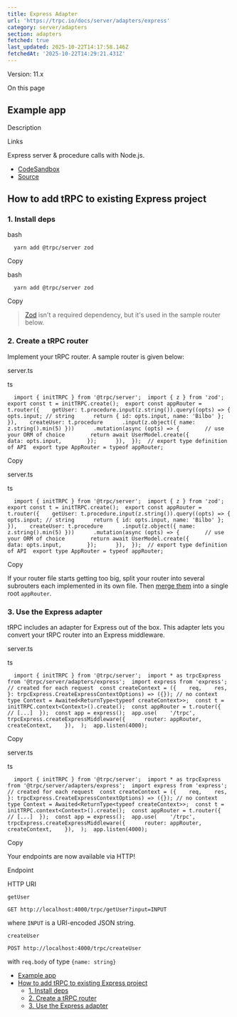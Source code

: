 ```yaml
---
title: Express Adapter
url: 'https://trpc.io/docs/server/adapters/express'
category: server/adapters
section: adapters
fetched: true
last_updated: 2025-10-22T14:17:58.146Z
fetchedAt: '2025-10-22T14:29:21.431Z'
---
```

Version: 11.x

On this page

## Example app[​](#example-app "Direct link to Example app")

Description

Links

Express server & procedure calls with Node.js.

*   [CodeSandbox](https://githubbox.com/trpc/trpc/tree/main/examples/express-server)
*   [Source](https://github.com/trpc/trpc/tree/main/examples/express-server)

## How to add tRPC to existing Express project[​](#how-to-add-trpc-to-existing-express-project "Direct link to How to add tRPC to existing Express project")

### 1\. Install deps[​](#1-install-deps "Direct link to 1. Install deps")

bash

`   yarn add @trpc/server zod   `

Copy

bash

`   yarn add @trpc/server zod   `

Copy

> [Zod](https://github.com/colinhacks/zod) isn't a required dependency, but it's used in the sample router below.

### 2\. Create a tRPC router[​](#2-create-a-trpc-router "Direct link to 2. Create a tRPC router")

Implement your tRPC router. A sample router is given below:

server.ts

ts

`   import { initTRPC } from '@trpc/server';  import { z } from 'zod';  export const t = initTRPC.create();  export const appRouter = t.router({    getUser: t.procedure.input(z.string()).query((opts) => {      opts.input; // string      return { id: opts.input, name: 'Bilbo' };    }),    createUser: t.procedure      .input(z.object({ name: z.string().min(5) }))      .mutation(async (opts) => {        // use your ORM of choice        return await UserModel.create({          data: opts.input,        });      }),  });  // export type definition of API  export type AppRouter = typeof appRouter;   `

Copy

server.ts

ts

`   import { initTRPC } from '@trpc/server';  import { z } from 'zod';  export const t = initTRPC.create();  export const appRouter = t.router({    getUser: t.procedure.input(z.string()).query((opts) => {      opts.input; // string      return { id: opts.input, name: 'Bilbo' };    }),    createUser: t.procedure      .input(z.object({ name: z.string().min(5) }))      .mutation(async (opts) => {        // use your ORM of choice        return await UserModel.create({          data: opts.input,        });      }),  });  // export type definition of API  export type AppRouter = typeof appRouter;   `

Copy

If your router file starts getting too big, split your router into several subrouters each implemented in its own file. Then [merge them](/docs/server/merging-routers) into a single root `appRouter`.

### 3\. Use the Express adapter[​](#3-use-the-express-adapter "Direct link to 3. Use the Express adapter")

tRPC includes an adapter for Express out of the box. This adapter lets you convert your tRPC router into an Express middleware.

server.ts

ts

`   import { initTRPC } from '@trpc/server';  import * as trpcExpress from '@trpc/server/adapters/express';  import express from 'express';  // created for each request  const createContext = ({    req,    res,  }: trpcExpress.CreateExpressContextOptions) => ({}); // no context  type Context = Awaited<ReturnType<typeof createContext>>;  const t = initTRPC.context<Context>().create();  const appRouter = t.router({    // [...]  });  const app = express();  app.use(    '/trpc',    trpcExpress.createExpressMiddleware({      router: appRouter,      createContext,    }),  );  app.listen(4000);   `

Copy

server.ts

ts

`   import { initTRPC } from '@trpc/server';  import * as trpcExpress from '@trpc/server/adapters/express';  import express from 'express';  // created for each request  const createContext = ({    req,    res,  }: trpcExpress.CreateExpressContextOptions) => ({}); // no context  type Context = Awaited<ReturnType<typeof createContext>>;  const t = initTRPC.context<Context>().create();  const appRouter = t.router({    // [...]  });  const app = express();  app.use(    '/trpc',    trpcExpress.createExpressMiddleware({      router: appRouter,      createContext,    }),  );  app.listen(4000);   `

Copy

Your endpoints are now available via HTTP!

Endpoint

HTTP URI

`getUser`

`GET http://localhost:4000/trpc/getUser?input=INPUT`  
  
where `INPUT` is a URI-encoded JSON string.

`createUser`

`POST http://localhost:4000/trpc/createUser`  
  
with `req.body` of type `{name: string}`

*   [Example app](#example-app)
*   [How to add tRPC to existing Express project](#how-to-add-trpc-to-existing-express-project)
    *   [1\. Install deps](#1-install-deps)
    *   [2\. Create a tRPC router](#2-create-a-trpc-router)
    *   [3\. Use the Express adapter](#3-use-the-express-adapter)
